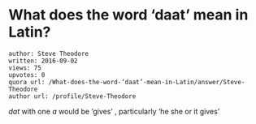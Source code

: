 # What does the word ‘daat’ mean in Latin?

	author: Steve Theodore
	written: 2016-09-02
	views: 75
	upvotes: 0
	quora url: /What-does-the-word-‘daat’-mean-in-Latin/answer/Steve-Theodore
	author url: /profile/Steve-Theodore


_dat_ with one _a_  would be ‘gives’ , particularly ‘he she or it gives’

